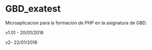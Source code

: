 # GBD_exatest
Microaplicacion para la formacion de PHP en la asignatura de GBD.


v1.01 - 20/01/2016

v2- 22/01/2016

